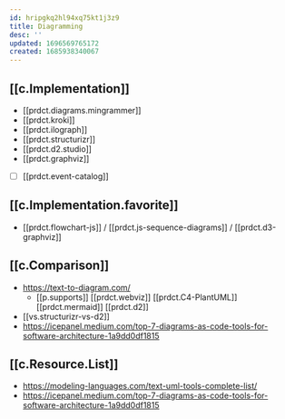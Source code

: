 ```yaml
---
id: hripgkq2hl94xq75kt1j3z9
title: Diagramming
desc: ''
updated: 1696569765172
created: 1685938340067
---
```


## [[c.Implementation]]

- [[prdct.diagrams.mingrammer]]
- [[prdct.kroki]]
- [[prdct.ilograph]]
- [[prdct.structurizr]]
- [[prdct.d2.studio]]
- [[prdct.graphviz]]
- [ ] [[prdct.event-catalog]]

## [[c.Implementation.favorite]]

- [[prdct.flowchart-js]] /  [[prdct.js-sequence-diagrams]] / [[prdct.d3-graphviz]]

## [[c.Comparison]]

- https://text-to-diagram.com/
  - [[p.supports]] [[prdct.webviz]] [[prdct.C4-PlantUML]]  [[prdct.mermaid]] [[prdct.d2]]
- [[vs.structurizr-vs-d2]]
- https://icepanel.medium.com/top-7-diagrams-as-code-tools-for-software-architecture-1a9dd0df1815


## [[c.Resource.List]]

- https://modeling-languages.com/text-uml-tools-complete-list/
- https://icepanel.medium.com/top-7-diagrams-as-code-tools-for-software-architecture-1a9dd0df1815